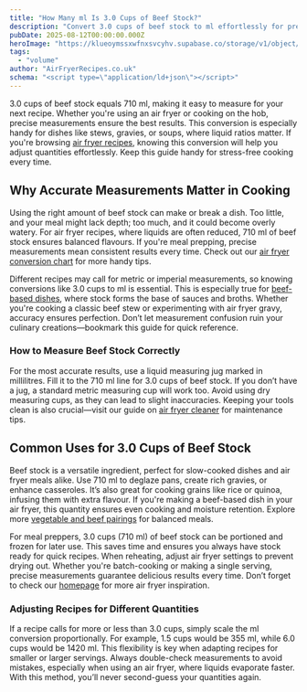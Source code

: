 ```yaml
---
title: "How Many ml Is 3.0 Cups of Beef Stock?"
description: "Convert 3.0 cups of beef stock to ml effortlessly for precise cooking. Perfect for air fryer recipes and meal prep."
pubDate: 2025-08-12T00:00:00.000Z
heroImage: "https://klueoymssxwfnxsvcyhv.supabase.co/storage/v1/object/public/md/how-many-ml-is-3-cups-of-beef-stock-f5c8d255.webp"
tags:
  - "volume"
author: "AirFryerRecipes.co.uk"
schema: "<script type=\"application/ld+json\"></script>"
---
```


<p>3.0 cups of beef stock equals 710 ml, making it easy to measure for your next recipe. Whether you're using an air fryer or cooking on the hob, precise measurements ensure the best results. This conversion is especially handy for dishes like stews, gravies, or soups, where liquid ratios matter. If you're browsing <a href=https://www.airfryerrecipe.co.uk/recipes>air fryer recipes</a>, knowing this conversion will help you adjust quantities effortlessly. Keep this guide handy for stress-free cooking every time.</p>  

<h2>Why Accurate Measurements Matter in Cooking</h2>  
<p>Using the right amount of beef stock can make or break a dish. Too little, and your meal might lack depth; too much, and it could become overly watery. For air fryer recipes, where liquids are often reduced, 710 ml of beef stock ensures balanced flavours. If you're meal prepping, precise measurements mean consistent results every time. Check out our <a href=https://www.airfryerrecipe.co.uk/air-fryer-conversion-chart>air fryer conversion chart</a> for more handy tips.</p>  

<p>Different recipes may call for metric or imperial measurements, so knowing conversions like 3.0 cups to ml is essential. This is especially true for <a href=https://www.airfryerrecipe.co.uk/recipe-category/beef>beef-based dishes</a>, where stock forms the base of sauces and broths. Whether you're cooking a classic beef stew or experimenting with air fryer gravy, accuracy ensures perfection. Don’t let measurement confusion ruin your culinary creations—bookmark this guide for quick reference.</p>  

<h3>How to Measure Beef Stock Correctly</h3>  
<p>For the most accurate results, use a liquid measuring jug marked in millilitres. Fill it to the 710 ml line for 3.0 cups of beef stock. If you don’t have a jug, a standard metric measuring cup will work too. Avoid using dry measuring cups, as they can lead to slight inaccuracies. Keeping your tools clean is also crucial—visit our guide on <a href=https://www.airfryerrecipe.co.uk/air-fryer-cleaner>air fryer cleaner</a> for maintenance tips.</p>  

<h2>Common Uses for 3.0 Cups of Beef Stock</h2>  
<p>Beef stock is a versatile ingredient, perfect for slow-cooked dishes and air fryer meals alike. Use 710 ml to deglaze pans, create rich gravies, or enhance casseroles. It’s also great for cooking grains like rice or quinoa, infusing them with extra flavour. If you're making a beef-based dish in your air fryer, this quantity ensures even cooking and moisture retention. Explore more <a href=https://www.airfryerrecipe.co.uk/recipe-category/vegetables>vegetable and beef pairings</a> for balanced meals.</p>  

<p>For meal preppers, 3.0 cups (710 ml) of beef stock can be portioned and frozen for later use. This saves time and ensures you always have stock ready for quick recipes. When reheating, adjust air fryer settings to prevent drying out. Whether you're batch-cooking or making a single serving, precise measurements guarantee delicious results every time. Don’t forget to check our <a href=https://www.airfryerrecipe.co.uk>homepage</a> for more air fryer inspiration.</p>  

<h3>Adjusting Recipes for Different Quantities</h3>  
<p>If a recipe calls for more or less than 3.0 cups, simply scale the ml conversion proportionally. For example, 1.5 cups would be 355 ml, while 6.0 cups would be 1420 ml. This flexibility is key when adapting recipes for smaller or larger servings. Always double-check measurements to avoid mistakes, especially when using an air fryer, where liquids evaporate faster. With this method, you’ll never second-guess your quantities again.</p>